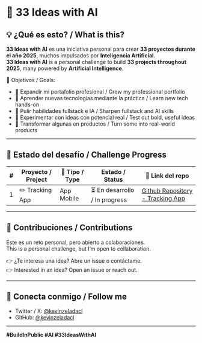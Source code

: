 # 🚀 33 Ideas with AI

## 💡 ¿Qué es esto? / What is this?

**33 Ideas with AI** es una iniciativa personal para crear **33 proyectos durante el año 2025**, muchos impulsados por **Inteligencia Artificial**.  
**33 Ideas with AI** is a personal challenge to build **33 projects throughout 2025**, many powered by **Artificial Intelligence**.

🎯 Objetivos / Goals:

- 📁 Expandir mi portafolio profesional / Grow my professional portfolio  
- 🧠 Aprender nuevas tecnologías mediante la práctica / Learn new tech hands-on  
- 🔧 Pulir habilidades fullstack e IA / Sharpen fullstack and AI skills  
- 🧪 Experimentar con ideas con potencial real / Test out bold, useful ideas  
- 🚀 Transformar algunas en productos / Turn some into real-world products  

---

## 📌 Estado del desafío / Challenge Progress

| # | Proyecto / Project | 📱 Tipo / Type | Estado / Status | 🔗 Link del repo |
|---|--------------------|----------------|------------------|--------|
| 1 | ✏️ Tracking App    | App Mobile     | ⏳ En desarrollo / In progress | [Github Repository - Tracking App](https://github.com/kevinzeladacl/tracking-app) |




---

## 🤝 Contribuciones / Contributions

Este es un reto personal, pero abierto a colaboraciones.  
This is a personal challenge, but I’m open to collaboration.

👉 ¿Te interesa una idea? Abre un issue o contáctame.  
👉 Interested in an idea? Open an issue or reach out.

---

## 📲 Conecta conmigo / Follow me

- Twitter / X: [@kevinzeladacl](https://twitter.com/kevinzeladacl)  
- GitHub: [@kevinzeladacl](https://github.com/kevinzeladacl)

---

**#BuildInPublic #AI #33IdeasWithAI**
